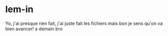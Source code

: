 # lem-in
Yo, j'ai presque rien fait, j'ai juste fait les fichiers mais bon je sens qu'on va bien avancer! a demain bro

